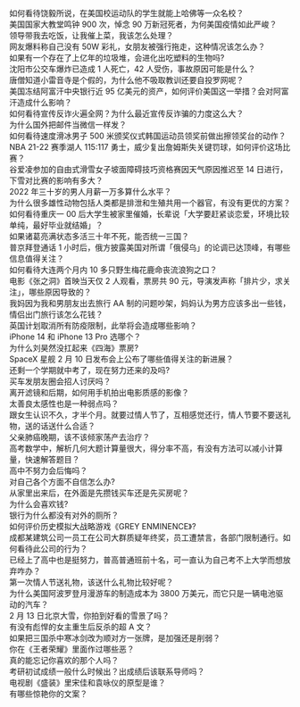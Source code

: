 如何看待饶毅所说，在美国校运动队的学生就能上哈佛等一众名校？  
美国国家大教堂鸣钟 900 次，悼念 90 万新冠死者，为何美国疫情如此严峻？  
领导带我去吃饭，让我催上菜，我该怎么处理？  
网友爆料称自己没有 50W 彩礼，女朋友被强行拖走，这种情况该怎么办？  
如果有一个存在了上亿年的垃圾堆，会进化出吃塑料的生物吗?  
沈阳市公交车爆炸已造成 1 人死亡，42 人受伤，事故原因可能是什么？  
唐僧知道小雷音寺是个假的，为什么他不吸取教训还要自投罗网呢？  
美国冻结阿富汗中央银行近 95 亿美元的资产，如何评价美国这一举措？会对阿富汗造成什么影响？  
如何看待宣传反诈火遍全网？为什么最近宣传反诈骗的力度这么大？  
为什么国外把邮件当微信一样发？  
如何看待速度滑冰男子 500 米颁奖仪式韩国运动员领奖前做出擦领奖台的动作？  
NBA 21-22 赛季湖人 115:117 勇士，威少复出詹姆斯失关键罚球，如何评价这场比赛？  
谷爱凌参加的自由式滑雪女子坡面障碍技巧资格赛因天气原因推迟至 14 日进行，下雪对比赛的影响有多大？  
2022 年三十岁的男人月薪一万多算什么水平？  
为什么很多雄性动物包括人类都是排泄和生殖共用一个器官，有没有更优的方案？  
如何看待重庆一 00 后大学生被家里催婚，长辈说「大学要赶紧谈恋爱，环境比较单纯，最好毕业就结婚」？  
如果诸葛亮满状态多活三十年不死，能否统一三国？  
普京拜登通话 1 小时后，俄方披露美国对所谓「俄侵乌」的论调已达顶峰，有哪些信息值得关注？  
如何看待大连两个月内 10 多只野生梅花鹿命丧流浪狗之口？  
电影《张之洞》首映当天仅 2 人观看，票房共 90 元，导演发声称「排片少，求关注」，哪些原因导致的？  
我妈因为我和男朋友出去旅行 AA 制的问题吵架，妈妈认为男方应该多出一些钱，情侣出门旅行该怎么花钱？  
英国计划取消所有防疫限制，此举将会造成哪些影响？  
iPhone 14 和 iPhone 13 Pro 选哪个？  
为什么刘昊然没扛起来《四海》票房?  
SpaceX 星舰 2 月 10 日发布会上公布了哪些值得关注的新进展？  
还剩一个学期就中考了，现在努力还来的及吗?  
买车发朋友圈会招人讨厌吗？  
离开滤镜和后期，如何用手机拍出电影质感的影像？  
太善良太感性也是一种弱点吗？  
跟女生认识不久，才半个月。就要过情人节了，互相感觉还行，情人节要不要送礼物，送的话送什么合适？  
父亲肺癌晚期，该不该倾家荡产去治疗？  
高考数学中，解析几何大题计算量很大，得分率不高，有没有方法可以减小计算量，快速解答题目？  
高中不努力会后悔吗？  
对自己各个方面不自信怎么办?  
从家里出来后，在外面是先攒钱买车还是先买房呢？  
为什么会喜欢钱?  
银行为什么都没有对外的厕所？  
如何评价历史模拟大战略游戏《GREY ENMINENCE》?  
成都某建筑公司一员工在公司大群质疑年终奖，员工遭禁言，各部门限制通行。如何看待此公司的行为？  
已经上了高中也是挺努力，普高普通班前十名，可一直认为自己考不上大学而想放弃咋办？  
第一次情人节送礼物，该送什么礼物比较好呢？  
为什么美国阿波罗登月漫游车的制造成本为 3800 万美元，而它只是一辆电池驱动的汽车？  
2 月 13 日北京大雪，你拍到好看的雪景了吗？  
有没有彪悍的女主重生后反杀的超 A 文？  
如果把三国杀中寒冰剑改为顺对方一张牌，是加强还是削弱？  
你在《王者荣耀》里面作过哪些恶？  
真的能忘记你喜欢的那个人吗？  
考研初试成绩一般什么时候出？出成绩后该联系导师吗？  
电视剧《盛装》里宋佳和袁咏仪的原型是谁？  
有哪些惊艳你的文案？  
